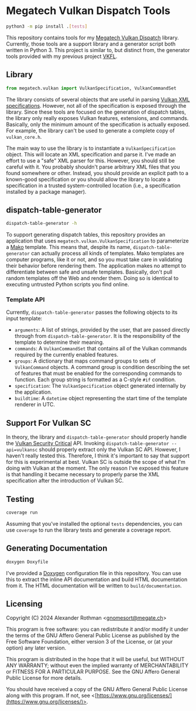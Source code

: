 # Megatech Vulkan Dispatch Tools

```sh
python3 -m pip install .[tests]
```

This repository contains tools for my [Megatech Vulkan Dispatch](https://github.com/gn0mesort/megatech-vulkan-dispatch)
library. Currently, those tools are a support library and a generator script both written in Python 3. This project
is similar to, but distinct from, the generator tools provided with my previous project
[VKFL](https://github.com/gn0mesort/vkfl).

## Library

```python
from megatech.vulkan import VulkanSpecification, VulkanCommandSet
```

The library consists of several objects that are useful in parsing
[Vulkan XML specifications](https://github.com/KhronosGroup/Vulkan-Docs/blob/main/xml/vk.xml). However, not all of
the specification is exposed through the library. Since these tools are focused on the generation of dispatch tables,
the library only really exposes Vulkan features, extensions, and commands. Basically, only the minimum amount of the
specification is actually exposed. For example, the library can't be used to generate a complete copy of
`vulkan_core.h`.

The main way to use the library is to instantiate a `VulkanSpecification` object. This will locate an XML
specification and parse it. I've made an effort to use a "safe" XML parser for this. However, you should still be
careful with it. You probably shouldn't parse arbitrary XML files that you found somewhere or other. Instead, you
should provide an explicit path to a known-good specification or you should allow the library to locate a
specification in a trusted system-controlled location (i.e., a specification installed by a package manager).

## dispatch-table-generator

```sh
dispatch-table-generator -h
```

To support generating dispatch tables, this repository provides an application that uses
`megatech.vulkan.VulkanSpecification` to parameterize a [Mako](https://www.makotemplates.org/) template. This means
that, despite its name, `dispatch-table-generator` can actually process all kinds of templates. Mako templates are
computer programs, like it or not, and so you must take care in validating their behavior before rendering them.
The application makes no attempt to differentiate between safe and unsafe templates. Basically, don't pull random
templates off the Web and render them. Doing so is identical to executing untrusted Python scripts you find online.

### Template API

Currently, `dispatch-table-generator` passes the following objects to its input template:

- `arguments`: A list of strings, provided by the user, that are passed directly through from
  `dispatch-table-generator`. It is the responsibility of the template to determine their meaning.
- `commands`: A `VulkanCommandSet` that contains all of the Vulkan commands required by the currently enabled
  features.
- `groups`: A dictionary that maps command groups to sets of `VulkanCommand` objects. A command group is condition
  describing the set of features that must be enabled for the corresponding commands to function. Each group string
  is formatted as a C-style `#if` condition.
- `specification`: The `VulkanSpecification` object generated internally by the application.
- `buildtime`: A `datetime` object representing the start time of the template renderer in UTC.

## Support For Vulkan SC

In theory, the library and `dispatch-table-generator` should properly handle the
[Vulkan Security Critical](https://www.khronos.org/vulkansc/) API. Invoking `dispatch-table-generator --api=vulkansc`
should properly extract only the Vulkan SC API. However, I haven't really tested this. Therefore, I think it's
important to say that support for this is experimental at best. Vulkan SC is outside the scope of what I'm doing with
Vulkan at the moment. The only reason I've exposed this feature is that handling it became necessary to properly parse
the XML specification after the introduction of Vulkan SC.

## Testing

```sh
coverage run
```

Assuming that you've installed the optional `tests` dependencies, you can use `coverage` to run the library tests and
generate a coverage report.

## Generating Documentation

```sh
doxygen Doxyfile
```

I've provided a [Doxygen](https://doxygen.nl/) configuration file in this repository. You can use this to extract the
inline API documentation and build HTML documentation from it. The HTML documentation will be written to
`build/documentation`.

## Licensing

Copyright (C) 2024 Alexander Rothman <[gnomesort@megate.ch](mailto:gnomesort@megate.ch)>

This program is free software: you can redistribute it and/or modify it under the terms of the GNU Affero General
Public License as published by the Free Software Foundation, either version 3 of the License, or (at your option) any
later version.

This program is distributed in the hope that it will be useful, but WITHOUT ANY WARRANTY; without even the implied
warranty of MERCHANTABILITY or FITNESS FOR A PARTICULAR PURPOSE. See the GNU Affero General Public License for more
details.

You should have received a copy of the GNU Affero General Public License along with this program.  If not, see
<[https://www.gnu.org/licenses/](https://www.gnu.org/licenses/)>.
